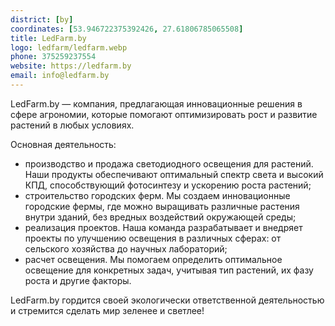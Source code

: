 ```yaml
---
district: [by]
coordinates: [53.946722375392426, 27.61806785065508]
title: LedFarm.by
logo: ledfarm/ledfarm.webp
phone: 375259237554
website: https://ledfarm.by
email: info@ledfarm.by
---
```


LedFarm.by — компания, предлагающая инновационные решения в сфере агрономии, которые помогают оптимизировать рост и развитие растений в любых условиях.


Основная деятельность:

- производство и продажа светодиодного освещения для растений. Наши продукты обеспечивают оптимальный спектр света и высокий КПД, способствующий фотосинтезу и ускорению роста растений;
- строительство городских ферм. Мы создаем инновационные городские фермы, где можно выращивать различные растения внутри зданий, без вредных воздействий окружающей среды;
- реализация проектов. Наша команда разрабатывает и внедряет проекты по улучшению освещения в различных сферах: от сельского хозяйства до научных лабораторий;
- расчет освещения. Мы помогаем определить оптимальное освещение для конкретных задач, учитывая тип растений, их фазу роста и другие факторы.

LedFarm.by гордится своей экологически ответственной деятельностью и стремится сделать мир зеленее и светлее!

